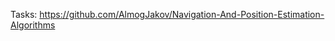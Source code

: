 Tasks: <a href=https://github.com/AlmogJakov/Navigation-And-Position-Estimation-Algorithms>https://github.com/AlmogJakov/Navigation-And-Position-Estimation-Algorithms</a></b>
